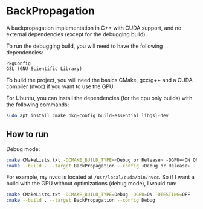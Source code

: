# BackPropagation

A backpropagation implementation in C++ with CUDA support, and no external dependencies (except for the debugging build).

To run the debugging build, you will need to have the following dependencies:
```text
PkgConfig
GSL (GNU Scientific Library)
```

To build the project, you will need the basics CMake, gcc/g++ and a CUDA compiler (nvcc) if you want to use the GPU.

For Ubuntu, you can install the dependencies (for the cpu only builds) with the following commands:
```bash
sudo apt install cmake pkg-config build-essential libgsl-dev
```

## How to run

Debug mode:

```bash
cmake CMakeLists.txt -DCMAKE_BUILD_TYPE=<Debug or Release> -DGPU=<ON OR OFF> -DTESTING=<ON OR OFF> -DCMAKE_CUDA_COMPILER=<PATH/TO/NVCC> 
cmake --build . --target BackPropagation --config <Debug or Release>
```

For example, my nvcc is located at `/usr/local/cuda/bin/nvcc`.
So if I want a build with the GPU without optimizations (debug mode), I would run:

```bash
cmake CMakeLists.txt -DCMAKE_BUILD_TYPE=Debug -DGPU=ON -DTESTING=OFF 
cmake --build . --target BackPropagation --config Debug
```
